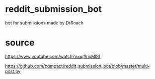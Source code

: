 # reddit_submission_bot
bot for submissions made by DrRoach
# source
https://www.youtube.com/watch?v=ujflrixMl8I

https://github.com/cqmpact/reddit_submission_bot/blob/master/multi-post.py
